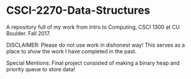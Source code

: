 # CSCI-2270-Data-Structures
A repository full of my work from Intro to Computing, CSCI 1300 at CU Boulder. Fall 2017.

DISCLAIMER: Please do not use work in dishonest way! This serves as a place to show the work I have completed in the past.

Special Mentions:
Final project consisted of making a binary heap and priority queue to store data!

